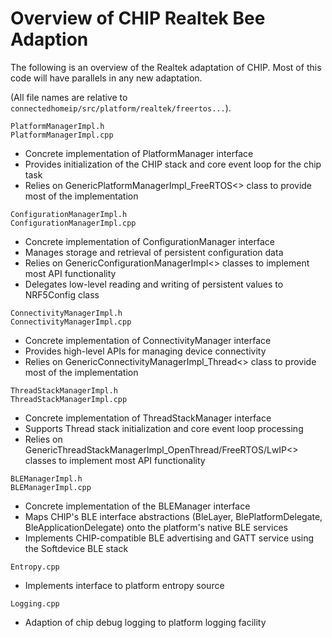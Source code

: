 # Overview of CHIP Realtek Bee Adaption

The following is an overview of the Realtek adaptation of CHIP. Most of this
code will have parallels in any new adaptation.

(All file names are relative to `connectedhomeip/src/platform/realtek/freertos...`).

`PlatformManagerImpl.h`<br>`PlatformManagerImpl.cpp`

-   Concrete implementation of PlatformManager interface
-   Provides initialization of the CHIP stack and core event loop for the chip
    task
-   Relies on GenericPlatformManagerImpl_FreeRTOS<> class to provide most of the
    implementation

`ConfigurationManagerImpl.h`<br>`ConfigurationManagerImpl.cpp`

-   Concrete implementation of ConfigurationManager interface
-   Manages storage and retrieval of persistent configuration data
-   Relies on GenericConfigurationManagerImpl<> classes to implement most API
    functionality
-   Delegates low-level reading and writing of persistent values to NRF5Config
    class

`ConnectivityManagerImpl.h`<br>`ConnectivityManagerImpl.cpp`

-   Concrete implementation of ConnectivityManager interface
-   Provides high-level APIs for managing device connectivity
-   Relies on GenericConnectivityManagerImpl_Thread<> class to provide most of
    the implementation

`ThreadStackManagerImpl.h`<br>`ThreadStackManagerImpl.cpp`

-   Concrete implementation of ThreadStackManager interface
-   Supports Thread stack initialization and core event loop processing
-   Relies on GenericThreadStackManagerImpl_OpenThread/FreeRTOS/LwIP<> classes
    to implement most API functionality

`BLEManagerImpl.h`<br>`BLEManagerImpl.cpp`

-   Concrete implementation of the BLEManager interface
-   Maps CHIP's BLE interface abstractions (BleLayer, BlePlatformDelegate,
    BleApplicationDelegate) onto the platform's native BLE services
-   Implements CHIP-compatible BLE advertising and GATT service using the
    Softdevice BLE stack

`Entropy.cpp`

-   Implements interface to platform entropy source

`Logging.cpp`

-   Adaption of chip debug logging to platform logging facility
